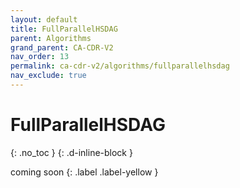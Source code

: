 ```yaml
---
layout: default
title: FullParallelHSDAG
parent: Algorithms
grand_parent: CA-CDR-V2
nav_order: 13
permalink: ca-cdr-v2/algorithms/fullparallelhsdag
nav_exclude: true
---
```


# FullParallelHSDAG
{: .no_toc }
{: .d-inline-block }

coming soon
{: .label .label-yellow }